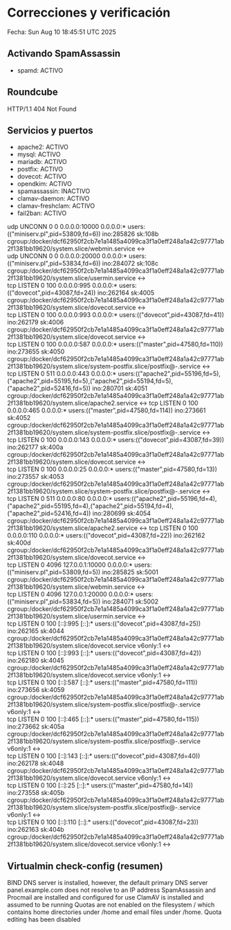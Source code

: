 # Correcciones y verificación
Fecha: Sun Aug 10 18:45:51 UTC 2025

## Activando SpamAssassin
- spamd: ACTIVO

## Roundcube
HTTP/1.1 404 Not Found

## Servicios y puertos
- apache2: ACTIVO
- mysql: ACTIVO
- mariadb: ACTIVO
- postfix: ACTIVO
- dovecot: ACTIVO
- opendkim: ACTIVO
- spamassassin: INACTIVO
- clamav-daemon: ACTIVO
- clamav-freshclam: ACTIVO
- fail2ban: ACTIVO

udp   UNCONN 0      0            0.0.0.0:10000      0.0.0.0:*    users:(("miniserv.pl",pid=53809,fd=6)) ino:285826 sk:108b cgroup:/docker/dcf62950f2cb7e1a1485a4099ca3f1a0eff248a1a42c97771ab2f1381bb19620/system.slice/webmin.service <->                                                                              
udp   UNCONN 0      0            0.0.0.0:20000      0.0.0.0:*    users:(("miniserv.pl",pid=53834,fd=6)) ino:284072 sk:108c cgroup:/docker/dcf62950f2cb7e1a1485a4099ca3f1a0eff248a1a42c97771ab2f1381bb19620/system.slice/usermin.service <->                                                                             
tcp   LISTEN 0      100          0.0.0.0:995        0.0.0.0:*    users:(("dovecot",pid=43087,fd=24)) ino:262164 sk:4005 cgroup:/docker/dcf62950f2cb7e1a1485a4099ca3f1a0eff248a1a42c97771ab2f1381bb19620/system.slice/dovecot.service <->                                                                                
tcp   LISTEN 0      100          0.0.0.0:993        0.0.0.0:*    users:(("dovecot",pid=43087,fd=41)) ino:262179 sk:4006 cgroup:/docker/dcf62950f2cb7e1a1485a4099ca3f1a0eff248a1a42c97771ab2f1381bb19620/system.slice/dovecot.service <->                                                                                
tcp   LISTEN 0      100          0.0.0.0:587        0.0.0.0:*    users:(("master",pid=47580,fd=110)) ino:273655 sk:4050 cgroup:/docker/dcf62950f2cb7e1a1485a4099ca3f1a0eff248a1a42c97771ab2f1381bb19620/system.slice/system-postfix.slice/postfix@-.service <->                                                         
tcp   LISTEN 0      511          0.0.0.0:443        0.0.0.0:*    users:(("apache2",pid=55196,fd=5),("apache2",pid=55195,fd=5),("apache2",pid=55194,fd=5),("apache2",pid=52416,fd=5)) ino:280701 sk:4051 cgroup:/docker/dcf62950f2cb7e1a1485a4099ca3f1a0eff248a1a42c97771ab2f1381bb19620/system.slice/apache2.service <->
tcp   LISTEN 0      100          0.0.0.0:465        0.0.0.0:*    users:(("master",pid=47580,fd=114)) ino:273661 sk:4052 cgroup:/docker/dcf62950f2cb7e1a1485a4099ca3f1a0eff248a1a42c97771ab2f1381bb19620/system.slice/system-postfix.slice/postfix@-.service <->                                                         
tcp   LISTEN 0      100          0.0.0.0:143        0.0.0.0:*    users:(("dovecot",pid=43087,fd=39)) ino:262177 sk:400a cgroup:/docker/dcf62950f2cb7e1a1485a4099ca3f1a0eff248a1a42c97771ab2f1381bb19620/system.slice/dovecot.service <->                                                                                
tcp   LISTEN 0      100          0.0.0.0:25         0.0.0.0:*    users:(("master",pid=47580,fd=13)) ino:273557 sk:4053 cgroup:/docker/dcf62950f2cb7e1a1485a4099ca3f1a0eff248a1a42c97771ab2f1381bb19620/system.slice/system-postfix.slice/postfix@-.service <->                                                          
tcp   LISTEN 0      511          0.0.0.0:80         0.0.0.0:*    users:(("apache2",pid=55196,fd=4),("apache2",pid=55195,fd=4),("apache2",pid=55194,fd=4),("apache2",pid=52416,fd=4)) ino:280699 sk:4054 cgroup:/docker/dcf62950f2cb7e1a1485a4099ca3f1a0eff248a1a42c97771ab2f1381bb19620/system.slice/apache2.service <->
tcp   LISTEN 0      100          0.0.0.0:110        0.0.0.0:*    users:(("dovecot",pid=43087,fd=22)) ino:262162 sk:400d cgroup:/docker/dcf62950f2cb7e1a1485a4099ca3f1a0eff248a1a42c97771ab2f1381bb19620/system.slice/dovecot.service <->                                                                                
tcp   LISTEN 0      4096       127.0.0.1:10000      0.0.0.0:*    users:(("miniserv.pl",pid=53809,fd=5)) ino:285825 sk:5001 cgroup:/docker/dcf62950f2cb7e1a1485a4099ca3f1a0eff248a1a42c97771ab2f1381bb19620/system.slice/webmin.service <->                                                                              
tcp   LISTEN 0      4096       127.0.0.1:20000      0.0.0.0:*    users:(("miniserv.pl",pid=53834,fd=5)) ino:284071 sk:5002 cgroup:/docker/dcf62950f2cb7e1a1485a4099ca3f1a0eff248a1a42c97771ab2f1381bb19620/system.slice/usermin.service <->                                                                             
tcp   LISTEN 0      100             [::]:995           [::]:*    users:(("dovecot",pid=43087,fd=25)) ino:262165 sk:4044 cgroup:/docker/dcf62950f2cb7e1a1485a4099ca3f1a0eff248a1a42c97771ab2f1381bb19620/system.slice/dovecot.service v6only:1 <->                                                                       
tcp   LISTEN 0      100             [::]:993           [::]:*    users:(("dovecot",pid=43087,fd=42)) ino:262180 sk:4045 cgroup:/docker/dcf62950f2cb7e1a1485a4099ca3f1a0eff248a1a42c97771ab2f1381bb19620/system.slice/dovecot.service v6only:1 <->                                                                       
tcp   LISTEN 0      100             [::]:587           [::]:*    users:(("master",pid=47580,fd=111)) ino:273656 sk:4059 cgroup:/docker/dcf62950f2cb7e1a1485a4099ca3f1a0eff248a1a42c97771ab2f1381bb19620/system.slice/system-postfix.slice/postfix@-.service v6only:1 <->                                                
tcp   LISTEN 0      100             [::]:465           [::]:*    users:(("master",pid=47580,fd=115)) ino:273662 sk:405a cgroup:/docker/dcf62950f2cb7e1a1485a4099ca3f1a0eff248a1a42c97771ab2f1381bb19620/system.slice/system-postfix.slice/postfix@-.service v6only:1 <->                                                
tcp   LISTEN 0      100             [::]:143           [::]:*    users:(("dovecot",pid=43087,fd=40)) ino:262178 sk:4048 cgroup:/docker/dcf62950f2cb7e1a1485a4099ca3f1a0eff248a1a42c97771ab2f1381bb19620/system.slice/dovecot.service v6only:1 <->                                                                       
tcp   LISTEN 0      100             [::]:25            [::]:*    users:(("master",pid=47580,fd=14)) ino:273558 sk:405b cgroup:/docker/dcf62950f2cb7e1a1485a4099ca3f1a0eff248a1a42c97771ab2f1381bb19620/system.slice/system-postfix.slice/postfix@-.service v6only:1 <->                                                 
tcp   LISTEN 0      100             [::]:110           [::]:*    users:(("dovecot",pid=43087,fd=23)) ino:262163 sk:404b cgroup:/docker/dcf62950f2cb7e1a1485a4099ca3f1a0eff248a1a42c97771ab2f1381bb19620/system.slice/dovecot.service v6only:1 <->                                                                       

## Virtualmin check-config (resumen)
BIND DNS server is installed, however, the default primary DNS server panel.example.com does not resolve to an IP address
SpamAssassin and Procmail are installed and configured for use
ClamAV is installed and assumed to be running
Quotas are not enabled on the filesystem / which contains home directories under /home and email files under /home. Quota editing has been disabled

